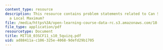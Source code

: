 ```yaml
---
content_type: resource
description: This resource contains problem statements related to Can Solutions have
  a Local Maximum?
file: /media/https%3A/open-learning-course-data-rc.s3.amazonaws.com/18-03sc-differential-equations-fall-2011/ad88411ac106325e40689defd29b1705_MIT18_03SCF11_s10_5quizq.pdf
file_type: application/pdf
resourcetype: Document
title: MIT18_03SCF11_s10_5quizq.pdf
uid: ad88411a-c106-325e-4068-9defd29b1705
---
```


